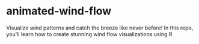 # animated-wind-flow
Visualize wind patterns and catch the breeze like never before! In this repo, you'll learn how to create stunning wind flow visualizations using R
